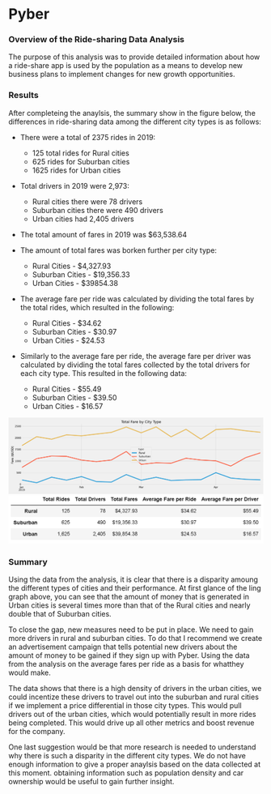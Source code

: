 # Pyber
### Overview of the Ride-sharing Data Analysis

The purpose of this analysis was to provide detailed information about how a ride-share app is used by the population as a means to develop new business plans to implement changes for new growth opportunities.


### Results
After completeing the anaylsis, the summary show in the figure below, the differences in ride-sharing data among the different city types is as follows: 

- There were a total of 2375 rides in 2019:
  - 125 total rides for Rural cities
  - 625 rides for Suburban cities
  - 1625 rides for Urban cities 

- Total drivers in 2019 were 2,973:
  - Rural cities there were 78 drivers
  - Suburban cities there were 490 drivers
  - Urban cities had 2,405 drivers

- The total amount of fares in 2019 was $63,538.64

- The amount of total fares was borken further per city type:
  - Rural Cities - $4,327.93
  - Suburban Cities - $19,356.33
  - Urban Cities - $39854.38

- The average fare per ride was calculated by dividing the total fares by the total rides, which resulted in the following:
  - Rural Cities - $34.62
  - Suburban Cities - $30.97
  - Urban Cities - $24.53

- Similarly to the average fare per ride, the average fare per driver was calculated by dividing the total fares collected by the total drivers for each city type. This resulted in the following data:
  - Rural Cities - $55.49
  - Suburban Cities - $39.50
  - Urban Cities - $16.57
  

  
![Data line graph](analysis/PyBer_fare_summary.png)
![Data summary](analysis/challenge_fig.png)
  

### Summary

Using the data from the analysis, it is clear that there is a disparity amoung the different types of cities and their performance. At first glance of the ling graph above, you can see that the amount of money that is generated in Urban cities is several times more than that of the Rural cities and nearly double that of Suburban cities. 

To close the gap, new measures need to be put in place. We need to gain more drivers in rural and suburban cities. To do that I recommend we create an advertisement campaign that tells potential new drivers about the amount of money to be gained if they sign up with Pyber. Using the data from the analysis on the average fares per ride as a basis for whatthey would make. 

The data shows that there is a high density of drivers in the urban cities, we could incentize these drivers to travel out into the suburban and rural cities if we implement a price differential in those city types. This would pull drivers out of the urban cities,  which would potentially result in more rides being completed. This would drive up all other metrics and boost revenue for the company. 

One last suggestion would be that more research is needed to understand why there is such a disparity in the different city types. We do not have enough information to give a proper anaylsis based on the data collected at this moment. obtaining information such as population density and car ownership would be useful to gain further insight.

